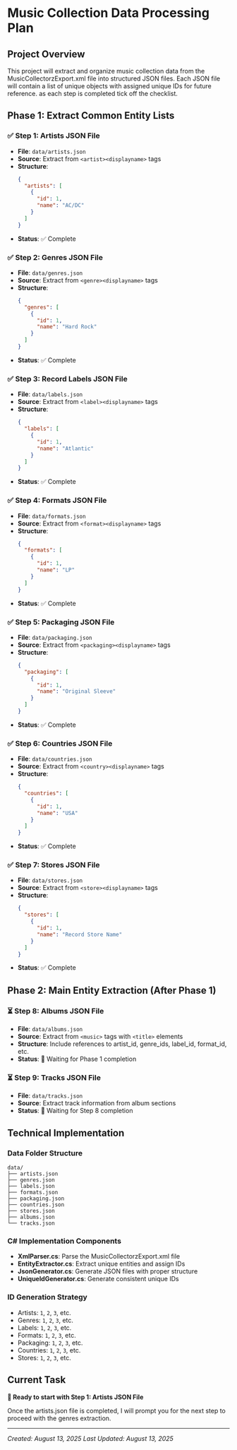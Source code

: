 # Music Collection Data Processing Plan

## Project Overview
This project will extract and organize music collection data from the MusicCollectorzExport.xml file into structured JSON files. Each JSON file will contain a list of unique objects with assigned unique IDs for future reference. as each step is completed tick off the checklist.

## Phase 1: Extract Common Entity Lists

### ✅ Step 1: Artists JSON File
- **File**: `data/artists.json`
- **Source**: Extract from `<artist><displayname>` tags
- **Structure**: 
  ```json
  {
    "artists": [
      {
        "id": 1,
        "name": "AC/DC"
      }
    ]
  }
  ```
- **Status**: ✅ Complete

### ✅ Step 2: Genres JSON File
- **File**: `data/genres.json`
- **Source**: Extract from `<genre><displayname>` tags
- **Structure**: 
  ```json
  {
    "genres": [
      {
        "id": 1,
        "name": "Hard Rock"
      }
    ]
  }
  ```
- **Status**: ✅ Complete

### ✅ Step 3: Record Labels JSON File
- **File**: `data/labels.json`
- **Source**: Extract from `<label><displayname>` tags
- **Structure**: 
  ```json
  {
    "labels": [
      {
        "id": 1,
        "name": "Atlantic"
      }
    ]
  }
  ```
- **Status**: ✅ Complete

### ✅ Step 4: Formats JSON File
- **File**: `data/formats.json`
- **Source**: Extract from `<format><displayname>` tags
- **Structure**: 
  ```json
  {
    "formats": [
      {
        "id": 1,
        "name": "LP"
      }
    ]
  }
  ```
- **Status**: ✅ Complete

### ✅ Step 5: Packaging JSON File
- **File**: `data/packaging.json`
- **Source**: Extract from `<packaging><displayname>` tags
- **Structure**: 
  ```json
  {
    "packaging": [
      {
        "id": 1,
        "name": "Original Sleeve"
      }
    ]
  }
  ```
- **Status**: ✅ Complete

### ✅ Step 6: Countries JSON File
- **File**: `data/countries.json`
- **Source**: Extract from `<country><displayname>` tags
- **Structure**: 
  ```json
  {
    "countries": [
      {
        "id": 1,
        "name": "USA"
      }
    ]
  }
  ```
- **Status**: ✅ Complete

### ✅ Step 7: Stores JSON File
- **File**: `data/stores.json`
- **Source**: Extract from `<store><displayname>` tags
- **Structure**: 
  ```json
  {
    "stores": [
      {
        "id": 1,
        "name": "Record Store Name"
      }
    ]
  }
  ```
- **Status**: ✅ Complete

## Phase 2: Main Entity Extraction (After Phase 1)

### ⏳ Step 8: Albums JSON File
- **File**: `data/albums.json`
- **Source**: Extract from `<music>` tags with `<title>` elements
- **Structure**: Include references to artist_id, genre_ids, label_id, format_id, etc.
- **Status**: 🔲 Waiting for Phase 1 completion

### ⏳ Step 9: Tracks JSON File
- **File**: `data/tracks.json`
- **Source**: Extract track information from album sections
- **Status**: 🔲 Waiting for Step 8 completion

## Technical Implementation

### Data Folder Structure
```
data/
├── artists.json
├── genres.json
├── labels.json
├── formats.json
├── packaging.json
├── countries.json
├── stores.json
├── albums.json
└── tracks.json
```

### C# Implementation Components
- **XmlParser.cs**: Parse the MusicCollectorzExport.xml file
- **EntityExtractor.cs**: Extract unique entities and assign IDs
- **JsonGenerator.cs**: Generate JSON files with proper structure
- **UniqueIdGenerator.cs**: Generate consistent unique IDs

### ID Generation Strategy
- Artists: `1`, `2`, `3`, etc.
- Genres: `1`, `2`, `3`, etc.
- Labels: `1`, `2`, `3`, etc.
- Formats: `1`, `2`, `3`, etc.
- Packaging: `1`, `2`, `3`, etc.
- Countries: `1`, `2`, `3`, etc.
- Stores: `1`, `2`, `3`, etc.

## Current Task
**🎯 Ready to start with Step 1: Artists JSON File**

Once the artists.json file is completed, I will prompt you for the next step to proceed with the genres extraction.

---
*Created: August 13, 2025*
*Last Updated: August 13, 2025*
